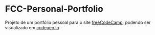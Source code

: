# FCC-Personal-Portfolio

Projeto de um portfólio pessoal para o site [freeCodeCamp](https://www.freecodecamp.org/learn/responsive-web-design/responsive-web-design-projects/build-a-personal-portfolio-webpage), podendo ser visualizado em [codepen.io](https://codepen.io/rsbastos/full/zYqPZpj).
